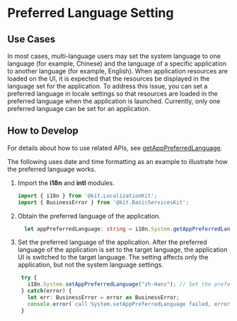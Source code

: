 # Preferred Language Setting

## Use Cases

In most cases, multi-language users may set the system language to one language (for example, Chinese) and the language of a specific application to another language (for example, English). When application resources are loaded on the UI, it is expected that the resources be displayed in the language set for the application. To address this issue, you can set a preferred language in locale settings so that resources are loaded in the preferred language when the application is launched. Currently, only one preferred language can be set for an application.

## How to Develop

For details about how to use related APIs, see [getAppPreferredLanguage](../reference/apis-localization-kit/js-apis-i18n.md#getapppreferredlanguage9).

The following uses date and time formatting as an example to illustrate how the preferred language works.

1. Import the **i18n** and **intl** modules.
   ```ts
   import { i18n } from '@kit.LocalizationKit';
   import { BusinessError } from '@kit.BasicServicesKit';
   ```

2. Obtain the preferred language of the application.
   ```ts
     let appPreferredLanguage: string = i18n.System.getAppPreferredLanguage(); // Obtain the preferred language of the application.
   ```
   
3. Set the preferred language of the application. After the preferred language of the application is set to the target language, the application UI is switched to the target language. The setting affects only the application, but not the system language settings.
   ```ts
    try {  
      i18n.System.setAppPreferredLanguage("zh-Hans"); // Set the preferred language of the application to zh-Hans.
    } catch(error) {
      let err: BusinessError = error as BusinessError;
      console.error(`call System.setAppPreferredLanguage failed, error code: ${err.code}, message: ${err.message}.`);
    }
   ```
